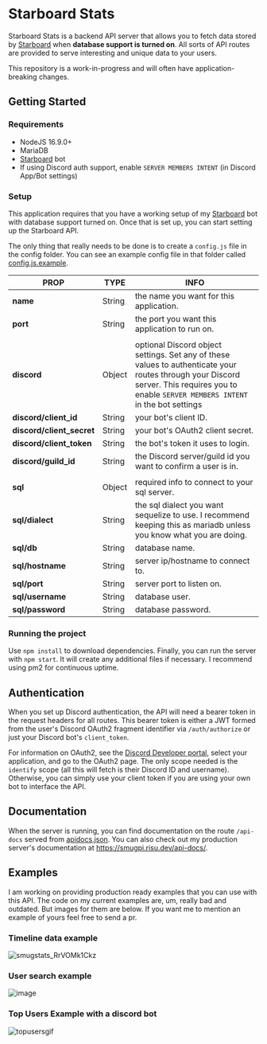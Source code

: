 # Starboard Stats
Starboard Stats is a backend API server that allows you to fetch data stored by [Starboard](https://github.com/Rushnett/starboard) when **database support is turned on**. All sorts of API routes are provided to serve interesting and unique data to your users.

This repository is a work-in-progress and will often have application-breaking changes.

## Getting Started
### Requirements
- NodeJS 16.9.0+
- MariaDB
- [Starboard](https://github.com/Rushnett/starboard) bot
- If using Discord auth support, enable `SERVER MEMBERS INTENT` (in Discord App/Bot settings)

### Setup
This application requires that you have a working setup of my [Starboard](https://github.com/Rushnett/starboard) bot with database support turned on. Once that is set up, you can start setting up the Starboard API.

The only thing that really needs to be done is to create a `config.js` file in the config folder. You can see an example config file in that folder called [config.js.example](config/config.js.example).

| PROP | TYPE| INFO |
|--|--|--|
| **name** | String | the name you want for this application. |
| **port** | String | the port you want this application to run on. |
| | | |
| **discord** | Object | optional Discord object settings. Set any of these values to authenticate your routes through your Discord server. This requires you to enable `SERVER MEMBERS INTENT` in the bot settings |
| **discord/client_id** | String | your bot's client ID. |
| **discord/client_secret** | String | your bot's OAuth2 client secret. |
| **discord/client_token** | String | the bot's token it uses to login. |
| **discord/guild_id** | String | the Discord server/guild id you want to confirm a user is in. |
| | | |
| **sql** | Object | required info to connect to your sql server. |
| **sql/dialect** | String | the sql dialect you want sequelize to use. I recommend keeping this as mariadb unless you know what you are doing. |
| **sql/db** | String | database name. |
| **sql/hostname** | String | server ip/hostname to connect to. |
| **sql/port** | String | server port to listen on. |
| **sql/username** | String | database user. |
| **sql/password** | String | database password. |

### Running the project
Use `npm install` to download dependencies. Finally, you can run the server with `npm start`. It will create any additional files if necessary. I recommend using pm2 for continuous uptime.

## Authentication
When you set up Discord authentication, the API will need a bearer token in the request headers for all routes. This bearer token is either a JWT formed from the user's Discord OAuth2 fragment identifier via `/auth/authorize` or just your Discord bot's `client_token`.

For information on OAuth2, see the [Discord Developer portal](https://discord.com/developers/applications), select your application, and go to the OAuth2 page. The only scope needed is the `identify` scope (all this will fetch is their Discord ID and username). Otherwise, you can simply use your client token if you are using your own bot to interface the API.

## Documentation
When the server is running, you can find documentation on the route `/api-docs` served from [apidocs.json](docs/apidocs.json). You can also check out my production server's documentation at https://smugpi.risu.dev/api-docs/.

## Examples
I am working on providing production ready examples that you can use with this API. The code on my current examples are, um, really bad and outdated. But images for them are below. If you want me to mention an example of yours feel free to send a pr.

### Timeline data example
![smugstats_RrVOMk1Ckz](https://user-images.githubusercontent.com/9059594/193358957-e9eb0a20-eef6-4de9-8058-d655edaae497.gif)

### User search example
![image](https://user-images.githubusercontent.com/9059594/193359004-7b5e4ec3-1d6d-48fb-a668-ffea4de9deba.png)

### Top Users Example with a discord bot
![topusersgif](https://user-images.githubusercontent.com/9059594/193361475-8e41dab7-a091-4604-b575-dbd478e0f231.gif)


